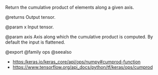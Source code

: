 Return the cumulative product of elements along a given axis.

@returns
    Output tensor.

@param x
Input tensor.

@param axis
Axis along which the cumulative product is computed.
By default the input is flattened.

@export
@family ops
@seealso
+ <https:/keras.io/keras_core/api/ops/numpy#cumprod-function>
+ <https://www.tensorflow.org/api_docs/python/tf/keras/ops/cumprod>
